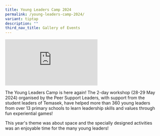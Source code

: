 ```yaml
---
title: Young Leaders Camp 2024
permalink: /young-leaders-camp-2024/
variant: tiptap
description: ""
third_nav_title: Gallery of Events
---
```

<div class="iframe-wrapper">
<iframe allowfullscreen="true" frameborder="0" src="https://www.youtube.com/embed/EU7zp99u-zs?si=ksz68dYx6uDfrtPg"></iframe>
</div>
<p></p>
<p>The Young Leaders Camp is here again! The 2-day workshop (28-29 May 2024)
organised by the Peer Support Leaders, with support from the student leaders
of Temasek, have helped more than 360 young leaders from over 13 primary
schools to learn leadership skills and values through fun experiential
games!</p>
<p></p>
<p>This year's theme was about space and the specially designed activities
was an enjoyable time for the many young leaders!</p>